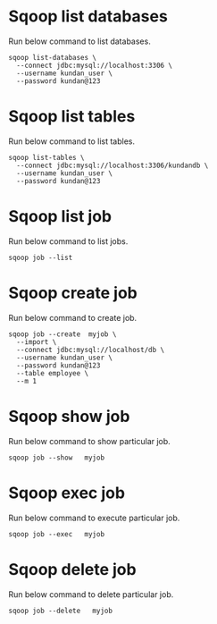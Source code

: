 # Sqoop list databases
Run below command to list databases.
```
sqoop list-databases \
  --connect jdbc:mysql://localhost:3306 \
  --username kundan_user \
  --password kundan@123

```

# Sqoop list tables
Run below command to list tables.
```
sqoop list-tables \
  --connect jdbc:mysql://localhost:3306/kundandb \
  --username kundan_user \
  --password kundan@123
```

# Sqoop list job
Run below command to list jobs.
```
sqoop job --list
```

# Sqoop create job
Run below command to create job.
```
sqoop job --create  myjob \
  --import \
  --connect jdbc:mysql://localhost/db \
  --username kundan_user \
  --password kundan@123
  --table employee \
  --m 1 
```

# Sqoop show job
Run below command to show particular job.
```
sqoop job --show   myjob
```

# Sqoop exec job
Run below command to execute particular job.
```
sqoop job --exec   myjob
```

# Sqoop delete job
Run below command to delete particular job.
```
sqoop job --delete   myjob
```
